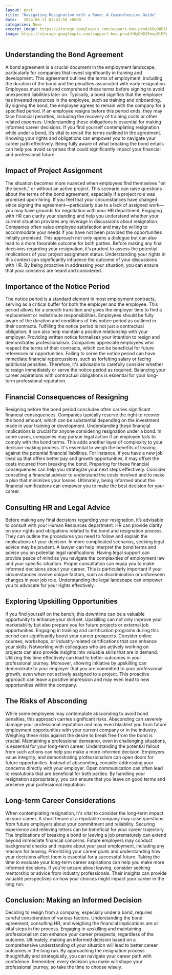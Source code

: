 ```yaml
---
layout: post
title: "Navigating Resignation with a Bond: A Comprehensive Guide"
date:   2024-06-11 02:41:50 +0000
categories: News
excerpt_image: https://storage.googleapis.com/support-kms-prod/K0yDHD1Fmnp0lMPptD9w4PiNV9IuJVHPdHz4
image: https://storage.googleapis.com/support-kms-prod/K0yDHD1Fmnp0lMPptD9w4PiNV9IuJVHPdHz4
---
```


## Understanding the Bond Agreement
A bond agreement is a crucial document in the employment landscape, particularly for companies that invest significantly in training and development. This agreement outlines the terms of employment, including the duration of the bond and the penalties associated with early resignation. Employees must read and comprehend these terms before signing to avoid unexpected liabilities later on. 
Typically, a bond signifies that the employer has invested resources in the employee, such as training and onboarding. By signing the bond, the employee agrees to remain with the company for a specified period. If an employee resigns before this period ends, they may face financial penalties, including the recovery of training costs or other related expenses. Understanding these obligations is essential for making informed career decisions. 
If you find yourself contemplating resignation while under a bond, it’s vital to revisit the terms outlined in the agreement. Knowing your rights and obligations can empower you to navigate your career path effectively. Being fully aware of what breaking the bond entails can help you avoid surprises that could significantly impact your financial and professional future.
## Impact of Project Assignment
The situation becomes more nuanced when employees find themselves "on the bench," or without an active project. This scenario can raise questions about the terms of the bond agreement, especially if a project role was promised upon hiring. If you feel that your circumstances have changed since signing the agreement—particularly due to a lack of assigned work—you may have grounds for negotiation with your HR department.
Engaging with HR can clarify your standing and help you understand whether your current situation provides any leverage in discussions about resignation. Companies often value employee satisfaction and may be willing to accommodate your needs if you have not been provided the opportunities initially promised. This approach not only opens a dialogue but can also lead to a more favorable outcome for both parties.
Before making any final decisions regarding your resignation, it’s prudent to assess the potential implications of your project assignment status. Understanding your rights in this context can significantly influence the outcome of your discussions with HR. By being proactive in addressing your situation, you can ensure that your concerns are heard and considered.
## Importance of the Notice Period
The notice period is a standard element in most employment contracts, serving as a critical buffer for both the employer and the employee. This period allows for a smooth transition and gives the employer time to find a replacement or redistribute responsibilities. Employees should be fully aware of the duration and conditions of this notice period as outlined in their contracts.
Fulfilling the notice period is not just a contractual obligation; it can also help maintain a positive relationship with your employer. Providing written notice formalizes your intention to resign and demonstrates professionalism. Companies appreciate employees who respect the terms of their contracts, which can be beneficial for future references or opportunities.
Failing to serve the notice period can have immediate financial repercussions, such as forfeiting salary or facing additional penalties. Therefore, it's advisable to carefully consider whether to resign immediately or serve the notice period as required. Balancing your career aspirations with contractual obligations is essential for your long-term professional reputation.
## Financial Consequences of Resigning
Resigning before the bond period concludes often carries significant financial consequences. Companies typically reserve the right to recover the bond amount, which can be substantial depending on the investment made in your training or development. Understanding these financial implications is crucial for anyone considering resignation under a bond.
In some cases, companies may pursue legal action if an employee fails to comply with the bond terms. This adds another layer of complexity to your decision-making process. It's essential to weigh the benefits of leaving against the potential financial liabilities. For instance, if you have a new job lined up that offers better pay and growth opportunities, it may offset the costs incurred from breaking the bond.
Preparing for these financial consequences can help you strategize your next steps effectively. Consider consulting a financial advisor to understand the costs involved and to make a plan that minimizes your losses. Ultimately, being informed about the financial ramifications can empower you to make the best decision for your career.
## Consulting HR and Legal Advice
Before making any final decisions regarding your resignation, it’s advisable to consult with your Human Resources department. HR can provide clarity on your rights and obligations related to the bond and resignation process. They can outline the procedures you need to follow and explain the implications of your decision.
In more complicated scenarios, seeking legal advice may be prudent. A lawyer can help interpret the bond terms and advise you on potential legal ramifications. Having legal support can provide peace of mind as you navigate the complexities of employment law and your specific situation.
Proper consultation can equip you to make informed decisions about your career. This is particularly important if your circumstances involve unique factors, such as discrimination or unforeseen changes in your job role. Understanding the legal landscape can empower you to advocate for your rights effectively.
## Exploring Upskilling Opportunities
If you find yourself on the bench, this downtime can be a valuable opportunity to enhance your skill set. Upskilling can not only improve your marketability but also prepare you for future projects or external job opportunities. Engaging in training and certification programs during this period can significantly boost your career prospects.
Consider online courses, workshops, or industry-related certifications that can enhance your skills. Networking with colleagues who are actively working on projects can also provide insights into valuable skills that are in demand. Utilizing this time effectively can lead to better outcomes in your professional journey.
Moreover, showing initiative by upskilling can demonstrate to your employer that you are committed to your professional growth, even when not actively assigned to a project. This proactive approach can leave a positive impression and may even lead to new opportunities within the company.
## The Risks of Absconding
While some employees may contemplate absconding to avoid bond penalties, this approach carries significant risks. Absconding can severely damage your professional reputation and may even blacklist you from future employment opportunities with your current company or in the industry. Weighing these risks against the desire to break free from the bond is crucial.
Maintaining a professional demeanor, even in challenging situations, is essential for your long-term career. Understanding the potential fallout from such actions can help you make a more informed decision. Employers value integrity, and demonstrating professionalism can open doors for future opportunities.
Instead of absconding, consider addressing your concerns directly with your employer. Open communication can often lead to resolutions that are beneficial for both parties. By handling your resignation appropriately, you can ensure that you leave on good terms and preserve your professional reputation.
## Long-term Career Considerations
When contemplating resignation, it's vital to consider the long-term impact on your career. A short tenure at a reputable company may raise questions from future employers about your commitment and reliability. Securing experience and relieving letters can be beneficial for your career trajectory.
The implications of breaking a bond or leaving a job prematurely can extend beyond immediate financial concerns. Future employers may conduct background checks and inquire about your past employment, including any reasons for leaving. Prioritizing your career goals and understanding how your decisions affect them is essential for a successful future.
Taking the time to evaluate your long-term career aspirations can help you make more informed decisions. If you're unsure about leaving, consider seeking mentorship or advice from industry professionals. Their insights can provide valuable perspectives on how your choices might impact your career in the long run.
## Conclusion: Making an Informed Decision
Deciding to resign from a company, especially under a bond, requires careful consideration of various factors. Understanding the bond agreement, consulting HR, and weighing the financial implications are all vital steps in the process. Engaging in upskilling and maintaining professionalism can enhance your career prospects, regardless of the outcome.
Ultimately, making an informed decision based on a comprehensive understanding of your situation will lead to better career outcomes in the long run. By approaching the resignation process thoughtfully and strategically, you can navigate your career path with confidence. Remember, every decision you make will shape your professional journey, so take the time to choose wisely.